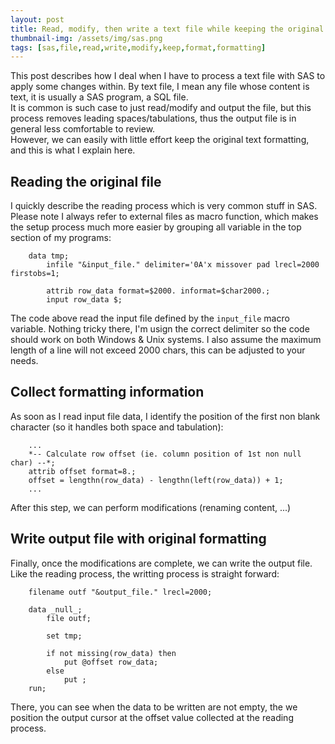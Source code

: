 ```yaml
---
layout: post
title: Read, modify, then write a text file while keeping the original text formatting
thumbnail-img: /assets/img/sas.png
tags: [sas,file,read,write,modify,keep,format,formatting]
---
```


This post describes how I deal when I have to process a text file with SAS to apply some changes within. By text file, I mean any file whose content is text, it is usually a SAS program, a SQL file.  
It is common is such case to just read/modify and output the file, but this process removes leading spaces/tabulations, thus the output file is in general less comfortable to review.  
However, we can easily with little effort keep the original text formatting, and this is what I explain here.

## Reading the original file
I quickly describe the reading process which is very common stuff in SAS. Please note I always refer to external files as macro function, which makes the setup process much more easier by grouping all variable in the top section of my programs:
```
    data tmp;
        infile "&input_file." delimiter='0A'x missover pad lrecl=2000 firstobs=1;

        attrib row_data format=$2000. informat=$char2000.;
        input row_data $;
```
The code above read the input file defined by the `input_file` macro variable. Nothing tricky there, I'm usign the correct delimiter so the code should work on both Windows & Unix systems.
I also assume the maximum length of a line will not exceed 2000 chars, this can be adjusted to your needs.

## Collect formatting information
As soon as I read input file data, I identify the position of the first non blank character (so it handles both space and tabulation):
```
    ...
    *-- Calculate row offset (ie. column position of 1st non null char) --*;
    attrib offset format=8.;
    offset = lengthn(row_data) - lengthn(left(row_data)) + 1;
    ...
```
After this step, we can perform modifications (renaming content, ...)

## Write output file with original formatting
Finally, once the modifications are complete, we can write the output file. Like the reading process, the writting process is straight forward:
```
    filename outf "&output_file." lrecl=2000;

    data _null_;
        file outf;

        set tmp;

        if not missing(row_data) then
            put @offset row_data;
        else
            put ;
    run;
```
There, you can see when the data to be written are not empty, the we position the output cursor at the offset value collected at the reading process.

